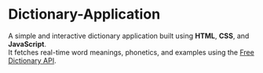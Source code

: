 # Dictionary-Application
A simple and interactive dictionary application built using **HTML**, **CSS**, and **JavaScript**.  
It fetches real-time word meanings, phonetics, and examples using the [Free Dictionary API](https://dictionaryapi.dev/).
